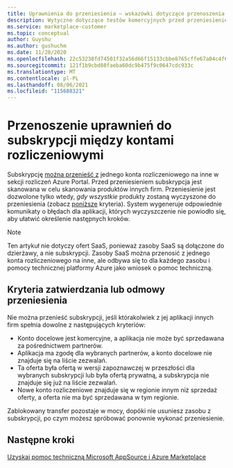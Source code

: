 ```yaml
---
title: Uprawnienia do przeniesienia — wskazówki dotyczące przenoszenia subskrypcji między kontami rozliczeniowymi, Azure Marketplace
description: Wytyczne dotyczące testów komercyjnych przed przeniesieniem subskrypcji między kontami rozliczeniowymi w Azure Portal.
ms.service: marketplace-customer
ms.topic: conceptual
author: Guyshu
ms.author: gushuchm
ms.date: 11/20/2020
ms.openlocfilehash: 22c53238fd74501f32a56d66f15133cbbe8765cffe67a04c4f66779c15b16c37
ms.sourcegitcommit: 121f1b9cbd88faeba60dc9b475f9c0647cdc933c
ms.translationtype: MT
ms.contentlocale: pl-PL
ms.lasthandoff: 08/06/2021
ms.locfileid: "115688321"
---
```

# <a name="transfer-eligibility-for-a-subscription-between-billing-accounts"></a>Przenoszenie uprawnień do subskrypcji między kontami rozliczeniowymi

Subskrypcję [można przenieść z](/azure/cost-management-billing/understand/subscription-transfer) jednego konta rozliczeniowego na inne w sekcji rozliczeń Azure Portal. Przed przeniesieniem subskrypcja jest skanowana w celu skanowania produktów innych firm. Przeniesienie jest dozwolone tylko wtedy, *gdy wszystkie* produkty zostaną wyczyszone do przeniesienia (zobacz [poniższe](#criteria-for-transfer-approval-or-denial) kryteria). System wygeneruje odpowiednie komunikaty o błędach dla aplikacji, których wyczyszczenie nie powiodło się, aby ułatwić określenie następnych kroków.

> [!NOTE]
> Ten artykuł nie dotyczy ofert SaaS, ponieważ zasoby SaaS są dołączone do dzierżawy, a nie subskrypcji. Zasoby SaaS można przenosić z jednego konta rozliczeniowego na inne, ale odbywa się to dla każdego zasobu i pomocy technicznej platformy Azure jako wniosek o pomoc techniczną.

## <a name="criteria-for-transfer-approval-or-denial"></a>Kryteria zatwierdzania lub odmowy przeniesienia

Nie można przenieść subskrypcji, jeśli którakolwiek z jej aplikacji innych firm spełnia dowolne z następujących kryteriów:

- Konto docelowe jest komercyjne, a aplikacja nie może być sprzedawana za pośrednictwem partnerów.
- Aplikacja ma zgodę dla wybranych partnerów, a konto docelowe nie znajduje się na liście zezwalań.
- Ta oferta była ofertą w wersji zapoznawczej w przeszłości dla wybranych subskrypcji lub była ofertą prywatną, a subskrypcja nie znajduje się już na liście zezwalań.
- Nowe konto rozliczeniowe znajduje się w regionie innym niż sprzedaż oferty, a oferta nie ma być sprzedawana w tym regionie.

Zablokowany transfer pozostaje w mocy, dopóki nie usuniesz zasobu z subskrypcji, po czym możesz spróbować ponownie wykonać przeniesienie.

## <a name="next-steps"></a>Następne kroki

[Uzyskaj pomoc techniczną Microsoft AppSource i Azure Marketplace](get-support.md)

